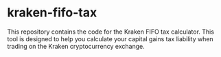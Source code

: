 # kraken-fifo-tax

This repository contains the code for the Kraken FIFO tax calculator. This tool
is designed to help you calculate your capital gains tax liability when trading
on the Kraken cryptocurrency exchange.